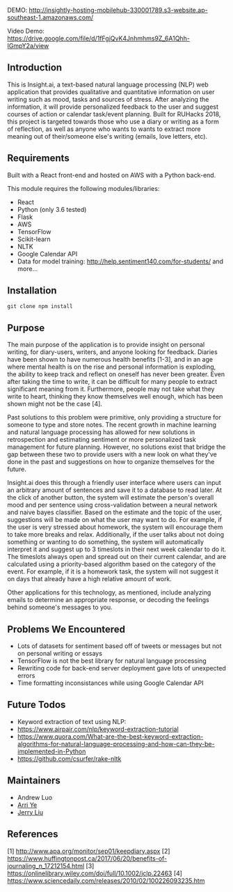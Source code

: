 DEMO: http://insightly-hosting-mobilehub-330001789.s3-website.ap-southeast-1.amazonaws.com/

Video Demo: https://drive.google.com/file/d/1fFgjQvK4Jnhmhms9Z_6A1Qhh-IGmpY2a/view

## Introduction

This is Insight.ai, a text-based natural language processing (NLP) web application that provides qualitative and quantitative information on user writing such as mood, tasks and sources of stress. After analyzing the information, it will provide personalized feedback to the user and suggest courses of action or calendar task/event planning. Built for RUHacks 2018, this project is targeted towards those who use a diary or writing as a form of reflection, as well as anyone who wants to wants to extract more meaning out of their/someone else's writing (emails, love letters, etc).

## Requirements

Built with a React front-end and hosted on AWS with a Python back-end.

This module requires the following modules/libraries:

* React
* Python (only 3.6 tested)
* Flask
* AWS
* TensorFlow
* Scikit-learn
* NLTK
* Google Calendar API
* Data for model training: http://help.sentiment140.com/for-students/
and more...

## Installation

``git clone
npm install``

## Purpose

The main purpose of the application is to provide insight on personal writing, for diary-users, writers, and anyone looking for feedback. Diaries have been shown to have numerous health benefits [1-3], and in an age where mental health is on the rise and personal information is exploding, the ability to keep track and reflect on oneself has never been greater. Even after taking the time to write, it can be difficult for many people to extract significant meaning from it. Furthermore, people may not take what they write to heart, thinking they know themselves well enough, which has been shown might not be the case [4]. 

Past solutions to this problem were primitive, only providing a structure for someone to type and store notes. The recent growth in machine learning and natural language processing has allowed for new solutions in retrospection and estimating sentiment or more personalized task management for future planning. However, no solutions exist that bridge the gap between these two to provide users with a new look on what they've done in the past and suggestions on how to organize themselves for the future.

Insight.ai does this through a friendly user interface where users can input an arbitrary amount of sentences and save it to a database to read later. At the click of another button, the system will estimate the person's overall mood and per sentence using cross-validation between a neural network and naive bayes classifier. Based on the estimate and the topic of the user, suggestions will be made on what the user may want to do. For example, if the user is very stressed about homework, the system will encourage them to take more breaks and relax. Additionally, if the user talks about not doing something or wanting to do something, the system will automatically interpret it and suggest up to 3 timeslots in their next week calendar to do it. The timeslots always open and spread out on their current calendar, and are calculated using a priority-based algorithm based on the category of the event. For example, if it is a homework task, the system will not suggest it on days that already have a high relative amount of work.

Other applications for this technology, as mentioned, include analyzing emails to determine an appropriate response, or decoding the feelings behind someone's messages to you.

## Problems We Encountered

* Lots of datasets for sentiment based off of tweets or messages but not on personal writing or essays
* TensorFlow is not the best library for natural language processing
* Rewriting code for back-end server deployment gave lots of unexpected errors
* Time formatting inconsistances while using Google Calendar API

## Future Todos

* Keyword extraction of text using NLP:
* https://www.airpair.com/nlp/keyword-extraction-tutorial
* https://www.quora.com/What-are-the-best-keyword-extraction-algorithms-for-natural-language-processing-and-how-can-they-be-implemented-in-Python
* https://github.com/csurfer/rake-nltk

## Maintainers

* Andrew Luo
* [Arri Ye](https://github.com/music-mind/)
* [Jerry Liu](https://github.com/jerryliu3)

## References

[1] http://www.apa.org/monitor/sep01/keepdiary.aspx
[2] https://www.huffingtonpost.ca/2017/06/20/benefits-of-journaling_n_17212154.html
[3] https://onlinelibrary.wiley.com/doi/full/10.1002/jclp.22463
[4] https://www.sciencedaily.com/releases/2010/02/100226093235.htm
